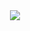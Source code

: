 <!---
- 👋 Hi, I’m @ArcGalaxy
- 👀 I’m interested in ...
- 🌱 I’m currently learning ...
- 💞️ I’m looking to collaborate on ...
- 📫 How to reach me ...
- 😄 Pronouns: ...
- ⚡ Fun fact: ...


ArcGalaxy/ArcGalaxy is a ✨ special ✨ repository because its `README.md` (this file) appears on your GitHub profile.
You can click the Preview link to take a look at your changes.


<div align="center"> <img src="https://github-readme-stats.vercel.app/api?username=yang-tian-hub&show_icons=true&theme=tokyonight" /> </div>

https://img.shields.io/badge/python-3.9-orange
--->

<div align="center"> <img src="https://visitor-badge.glitch.me/badge?page_id=yang-tian-hub" /> </div>

